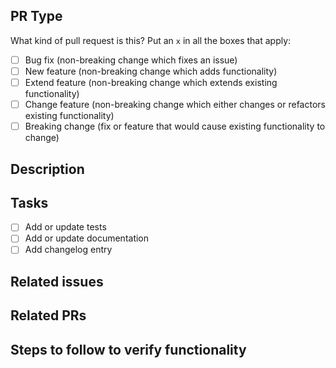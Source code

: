 ## PR Type

What kind of pull request is this? Put an `x` in all the boxes that apply:

- [ ] Bug fix (non-breaking change which fixes an issue)
- [ ] New feature (non-breaking change which adds functionality)
- [ ] Extend feature (non-breaking change which extends existing functionality)
- [ ] Change feature (non-breaking change which either changes or refactors existing functionality)
- [ ] Breaking change (fix or feature that would cause existing functionality to change)

## Description

## Tasks
- [ ] Add or update tests
- [ ] Add or update documentation
- [ ] Add changelog entry

## Related issues

## Related PRs

## Steps to follow to verify functionality
